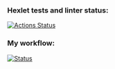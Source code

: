 ### Hexlet tests and linter status:
[![Actions Status](https://github.com/buyhuy/python-project-50/workflows/hexlet-check/badge.svg)](https://github.com/buyhuy/python-project-50/actions)

### My workflow:
[![Status](https://github.com/buyhuy/python-project-50/workflows/main.yml/badge.svg)](https://github.com/buyhuy/python-project-50/workflows/main.yml)